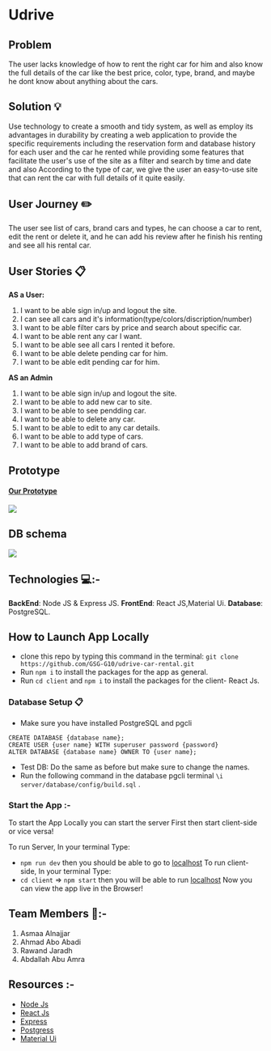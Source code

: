 # Udrive
## Problem
The user lacks knowledge of how to rent the right car for him and also know the full details of the car like the best price, color, type, brand, and maybe he dont know about anything about the cars.
## Solution 💡
Use technology to create a smooth and tidy system, as well as employ its advantages in durability by creating a web application to provide the specific requirements including the reservation form and database history for each user and the car he rented while providing some features that facilitate the user's use of the site as a filter and search by time and date and also According to the type of car, we give the user an easy-to-use site that can rent the car with full details of it quite easily.

## User Journey  ✏️
The user see list of cars, brand cars and types, he can choose a car to rent, edit the rent or delete it, and he can add his review after he finish his renting and see all his rental car.

## User Stories 📋
**AS a User:**
1.  I want to be able sign in/up and logout the site.
1.  I can see all cars and it's information(type/colors/discription/number)
1.  I want to be able filter cars by price and search about specific car.
1.  I want to be able rent any car I want.
1.  I want to be able see all cars I rented it before.
1.  I want to be able delete pending car for him.
1.  I want to be able edit pending car for him.

**AS an Admin**
1. I want to be able sign in/up and logout the site.
1. I want to be able to add new car to site.
1. I want to be able to see pendding car.
1. I want to be able to delete any car.
1. I want to be able to edit to any car details.
1. I want to be able to add type of cars.
1. I want to be able to add brand of cars.





## Prototype
#### [Our Prototype](https://www.figma.com/file/uaDPvk625l6HhLg69qnOvk/Car-rental?node-id=1%3A2) 
[![](https://i.imgur.com/H5OBdpv.png)](https://www.figma.com/file/uaDPvk625l6HhLg69qnOvk/Car-rental?node-id=1%3A2)

## DB schema
![](https://i.imgur.com/KJrULPZ.png)

## Technologies 💻:-
**BackEnd**: Node JS & Express JS.
**FrontEnd**: React JS,Material Ui.
**Database**: PostgreSQL.

## How to Launch App Locally
 * clone this repo by typing this command in the terminal:
 ```git clone https://github.com/GSG-G10/udrive-car-rental.git```
* Run `npm i` to install the packages for the app as general.
* Run `cd client` and `npm i` to install the packages for the client- React Js.
### Database Setup 📋
* Make sure you have installed PostgreSQL and pgcli
```
CREATE DATABASE {database name};
CREATE USER {user name} WITH superuser password {password}
ALTER DATABASE {database name} OWNER TO {user name};
```
* Test DB:
 Do the same as before but make sure to change the names.
* Run the following command in the database pgcli terminal
`\i server/database/config/build.sql` .


### Start the App :-
To start the App Locally you can start the server First then start client-side or vice versa!

To run Server, In your terminal Type:

* `npm run dev` then you should be able to go to [localhost](http://localhost:5000/) 
 To run client-side, In your terminal Type:
* `cd client` => `npm start` then you will be able to run [localhost](http://localhost:3000/) 
Now you can view the app live in the Browser!

## Team Members :busts_in_silhouette::-
1.  Asmaa Alnajjar
2.  Ahmad Abo Abadi
3.  Rawand Jaradh
4.  Abdallah Abu Amra
## Resources :-
* [Node Js](https://nodejs.org/en/)
* [React Js](https://docs.retool.com/docs?_keyword=react%20js&adgroupid=128852669435&utm_source=google&utm_medium=search&utm_campaign=14877543325&utm_term=react%20js&utm_content=550425168395&hsa_acc=7420316652&hsa_cam=14877543325&hsa_grp=128852669435&hsa_ad=550425168395&hsa_src=g&hsa_tgt=aud-917062731253:kwd-354476686967&hsa_kw=react%20js&hsa_mt=e&hsa_net=adwords&hsa_ver=3&gclid=CjwKCAjwn8SLBhAyEiwAHNTJbXUVHzWY75yJO7v8Of_mWoeT4CATwwRs_j32u9XDKNmCDVmCKsJ-whoCerAQAvD_BwE)
* [Express](https://expressjs.com/)
* [Postgress](https://www.postgresql.org/docs/)
* [Material Ui](https://mui.com/)